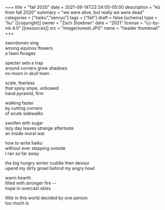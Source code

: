 +++
title = "fall 2020"
date = 2021-08-14T22:24:00-05:00
description = "kū from fall 2020"
summary = "we were alive, but really we were dead"
categories = ["haiku","senryu"]
tags = ["fall"]
draft = false
[schema]
  type = "ku"
[[copyright]]
  owner = "Zach Stoebner"
  date = "2021"
  license = "cc-by-nd-4.0"
[[resources]]
  src = "image/sunset.JPG"
  name = "header thumbnail"
+++

swordsmen sing <br>
among equinox flowers <br>
a fawn forages <br>

specter sets a trap <br>
around corners grow shadows <br>
no moon in skull town <br>

scale, fearless <br>
that spiny slope, unbowed <br>
hand pyramid, firm <br>

walking faster <br>
by cutting corners <br>
of acute sidewalks <br>

swollen with sugar <br>
lazy day leaves strange aftertaste <br>
an inside moral war <br>

how to write haiku <br>
without ever stepping outside <br>
I ran so far away <br>

the big hungry winter	cuddle then devour <br>
upend my dirty growl	behind my angry howl <br>

warm hearth <br>
filled with stronger fire -- <br>
hope in overcast skies <br>

little in this world decided by one person <br>
too much is <br>

